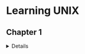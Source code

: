 # Learning UNIX

## Chapter 1
<details>
```
set -o vi / emacs
ctl-r # search back in time
ctl-o # enter 
ctl-g # quit history search 

ctl-e # end of line 
ctl-a # start of lien 

history # show history 
!1 # run the specific history 
!ping # search run lastest that matched :p
!! # run previous
```
</details>


terminal

ed editor
```
$ ed
a
.
w junk, q

$ ed junk
,p # print all content
s/great/greatest
w, q
```

list
```
ls -lt / ls -lrt

grep to tobe fleas, -v # lines without the pattern
sort poem # sort line by first character
ls | sort -r , -n

tail -1 poem # last one, default 10 lines 

cmp poem new_poem 

diff poem new_poem # c2c means line 2 in file1 needs to be changed to file2's line 2
```

pattern matching
```
rm lecture? # match same length but differ single character
ls -1 ch?.1 
echo lecture*
ls \? or '?" # escape ?
```

processes
```
&
wait
ps -ag # list all users' processes

# tty: native terminal device
# pts: psuedo terminal 

nohup ./sleepy.sh & # nohup.out
nice expensive-cmd &
at 1130 <file1 # not working? 
```

set time and bash
```
timedatectl set-timezone America/Chicago
echo "PS1='yes sir? '" > .profile

b=/home/cc
cd 
export b # other program can use b
```

calculator
```
bc -l # using math library, setting scale=20
```






